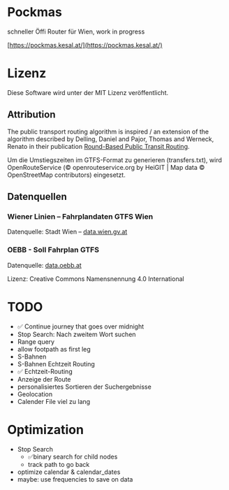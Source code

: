 # Pockmas
schneller Öffi Router für Wien, work in progress

[https://pockmas.kesal.at/](https://pockmas.kesal.at/)

# Lizenz
Diese Software wird unter der MIT Lizenz veröffentlicht.

## Attribution
The public transport routing algorithm is inspired / an extension of the algorithm described by Delling, Daniel and Pajor, Thomas and Werneck, Renato in their publication [Round-Based Public Transit Routing](https://www.microsoft.com/en-us/research/wp-content/uploads/2012/01/raptor_alenex.pdf).

Um die Umstiegszeiten im GTFS-Format zu generieren (transfers.txt), wird
OpenRouteService (© openrouteservice.org by HeiGIT | Map data © OpenStreetMap contributors) eingesetzt.

## Datenquellen
### Wiener Linien – Fahrplandaten GTFS Wien
Datenquelle: Stadt Wien – [data.wien.gv.at](https://data.wien.gv.at)
### OEBB - Soll Fahrplan GTFS
Datenquelle: [data.oebb.at](https://data.oebb.at/)

Lizenz: Creative Commons Namensnennung 4.0 International

# TODO
* ✅ Continue journey that goes over midnight
* Stop Search: Nach zweitem Wort suchen
* Range query
* allow footpath as first leg 
* S-Bahnen
* S-Bahnen Echtzeit Routing
* ✅ Echtzeit-Routing
* Anzeige der Route
* personalisiertes Sortieren der Suchergebnisse
* Geolocation
* Calender File viel zu lang

# Optimization
* Stop Search
    * ✅binary search for child nodes
    * track path to go back
* optimize calendar & calendar_dates
* maybe: use frequencies to save on data
